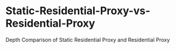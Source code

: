 # Static-Residential-Proxy-vs-Residential-Proxy
Depth Comparison of Static Residential Proxy and Residential Proxy
